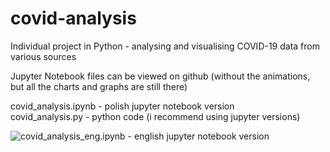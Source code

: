 # covid-analysis
Individual project in Python - analysing and visualising COVID-19 data from various sources

Jupyter Notebook files can be viewed on github (without the animations, but all the charts and graphs are still there)

covid_analysis.ipynb - polish jupyter notebook version  
covid_analysis.py - python code (i recommend using jupyter versions)

![covid_analysis_eng.ipynb](https://github.com/Leszczon/covid-analysis/blob/master/covid_analysis_eng.ipynb)  - english jupyter notebook version 
